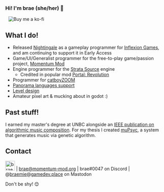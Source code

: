 ### Hi! I'm brae (she/her) 💝

<a href="https://ko-fi.com/braemie" title="Buy me a ko-fi ;p" style="margin-left:10px">
  <img src="https://img.shields.io/badge/Donate-$1-purple?logo=ko-fi&style=flat" alt="Buy me a ko-fi" style="display: inline-block" />
</a>

## What I do!
- Released [Nightingale](https://store.steampowered.com/app/1928980/Nightingale/) as a gameplay programmer for [Inflexion Games](https://www.inflexion.io/), and am continuing to support it in Early Access
- Game/UI/Generalist programmer for the free-to-play game/passion project, [Momentum Mod](https://momentum-mod.org/)
- Engine programmer for the [Strata Source](https://stratasource.org/) engine
    - Credited in popular mod [Portal: Revolution](https://store.steampowered.com/app/601360/Portal_Revolution/)
- Programmer for [catboyZOOM](https://store.steampowered.com/app/2933910/catboyZOOM/)
- [Panorama languages support](https://github.com/panorama-languages-support)
- [Level design](https://github.com/braem-leveldesign)
- Amateur pixel art & mucking about in godot :)

## Past stuff!
I earned my master's degree at UNBC alongside an [IEEE publication on algorithmic music composition](https://ieeexplore.ieee.org/abstract/document/8790099).
For my thesis I created [muPsyc](https://github.com/braem-schoolwork/muPsyc), a system that generates music via genetic algorithm.

## Contact
[<img alt="braemie | LinkedIn" width="30px" src="https://raw.githubusercontent.com/Rush/Font-Awesome-SVG-PNG/master/white/svg/linkedin.svg" />](https://www.linkedin.com/in/brae-stoltz-382101110/) | brae@momentum-mod.org | brae#0047 on Discord | @braemie@gamedev.place on Mastodon

Don't be shy! 😊
